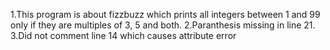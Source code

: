 1.This program is about fizzbuzz which prints all integers between 1 and 99 only if they are multiples of 3, 5 and both. 
2.Paranthesis missing in line 21.
3.Did not comment line 14 which causes attribute error
